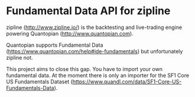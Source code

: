 # Fundamental Data API for zipline
zipline (http://www.zipline.io/) is the backtesting and live-trading engine powering Quantopian (http://www.quantopian.com).

Quantopian supports Fundamental Data (https://www.quantopian.com/help#ide-fundamentals) but unfortunately zipline not.

This project aims to close this gap. You have to import your own fundamental data. At the moment there is only an importer for the SF1 
Core US Fundamentals Dataset (https://www.quandl.com/data/SF1-Core-US-Fundamentals-Data).
